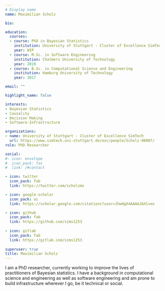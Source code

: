 ```yaml
---
# Display name
name: Maximilian Scholz

bio:

education:
  courses:
  - course: PhD in Bayesian Statistics
    institution: University of Stuttgart - Cluster of Excellence SimTech
    year: WIP
  - course: M.Sc. in Software Engineering
    institution: Chalmers University of Technology
    year: 2019
  - course: B.Sc. in Computational Science and Engineering
    institution: Hamburg University of Technology
    year: 2017

email: ""

highlight_name: false

interests:
- Bayesian Statistics
- Causality
- Decision Making
- Software-Infrastructure

organizations:
- name: University of Stuttgart - Cluster of Excellence SimTech
  url: https://www.simtech.uni-stuttgart.de/exc/people/Scholz-00007/
role: PhD Researcher

social:
#- icon: envelope
#  icon_pack: fas
#  link: /#contact

- icon: twitter
  icon_pack: fab
  link: https://twitter.com/scholzmx

- icon: google-scholar
  icon_pack: ai
  link: https://scholar.google.com/citations?user=JhwHgX4AAAAJ&hl=en

- icon: github
  icon_pack: fab
  link: https://github.com/sims1253
  
- icon: gitlab
  icon_pack: fab
  link: https://gitlab.com/sims1253
  
superuser: true
title: Maximilian Scholz
---
```


I am a PhD researcher, currently working to improve the lives of practitioners of Bayesian statistics. I have a background in computational science and engineering as well as software engineering and am prone to build infrastructure wherever I go, be it technical or social. 

